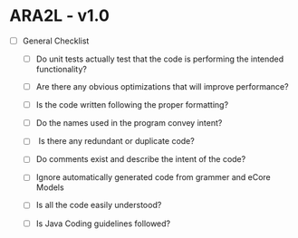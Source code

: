 # ARA2L - v1.0

- [ ] General Checklist

  - [ ] Do unit tests actually test that the code is performing the intended functionality?

  - [ ] Are there any obvious optimizations that will improve performance?

  - [ ] Is&nbsp;the&nbsp;code&nbsp;written&nbsp;following&nbsp;the proper formatting?

  - [ ] Do the names used in the program convey intent?

  - [ ] &nbsp;Is there any redundant or duplicate code?

  - [ ] Do comments exist and describe the intent of the code?

  - [ ] Ignore automatically generated code from grammer and eCore Models

  - [ ] Is all the code easily understood?

  - [ ] Is Java Coding guidelines followed?
